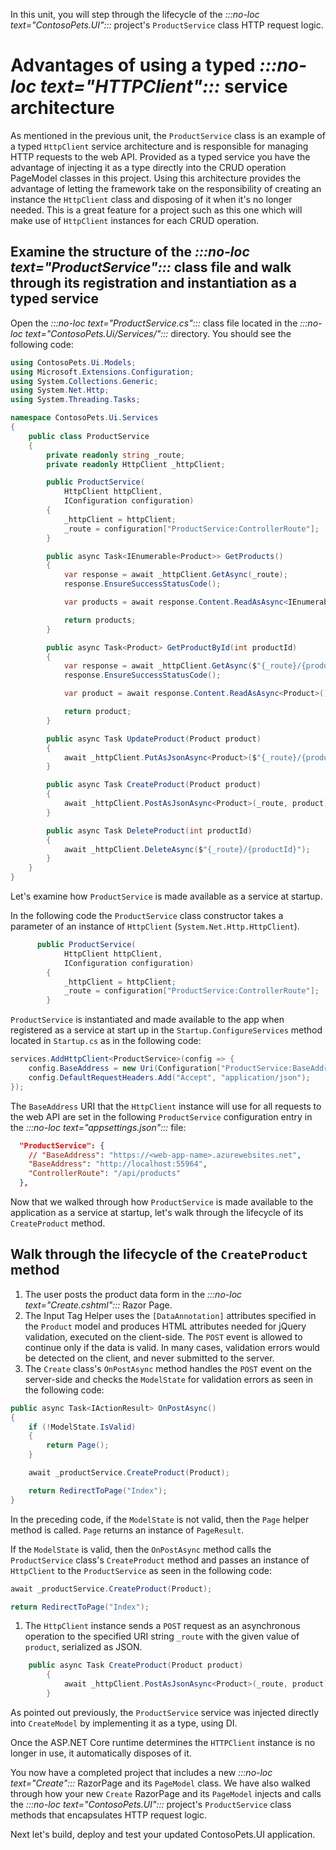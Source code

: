 In this unit, you will step through the lifecycle of the *:::no-loc text="ContosoPets.UI":::* project's `ProductService` class HTTP request logic.

# Advantages of using a typed *:::no-loc text="HTTPClient":::* service architecture

As mentioned in the previous unit, the `ProductService` class is an example of a typed `HttpClient` service architecture and is responsible for managing HTTP requests to the web API. Provided as a typed service you have the advantage of injecting it as a type directly into the CRUD operation PageModel classes in this project. Using this architecture provides the advantage of letting the framework take on the responsibility of creating an instance the `HttpClient` class and disposing of it when it's no longer needed. This is a great feature for a project such as this one which will make use of `HttpClient` instances for each CRUD operation.

## Examine the structure of the *:::no-loc text="ProductService":::* class file and walk through its registration and instantiation as a typed service

Open the *:::no-loc text="ProductService.cs":::* class file located in the *:::no-loc text="ContosoPets.Ui/Services/":::* directory. You should see the following code:

```csharp
using ContosoPets.Ui.Models;
using Microsoft.Extensions.Configuration;
using System.Collections.Generic;
using System.Net.Http;
using System.Threading.Tasks;

namespace ContosoPets.Ui.Services
{
    public class ProductService
    {
        private readonly string _route;
        private readonly HttpClient _httpClient;

        public ProductService(
            HttpClient httpClient,
            IConfiguration configuration)
        {
            _httpClient = httpClient;
            _route = configuration["ProductService:ControllerRoute"];
        }

        public async Task<IEnumerable<Product>> GetProducts()
        {
            var response = await _httpClient.GetAsync(_route);
            response.EnsureSuccessStatusCode();

            var products = await response.Content.ReadAsAsync<IEnumerable<Product>>();

            return products;
        }

        public async Task<Product> GetProductById(int productId)
        {
            var response = await _httpClient.GetAsync($"{_route}/{productId}");
            response.EnsureSuccessStatusCode();

            var product = await response.Content.ReadAsAsync<Product>();

            return product;
        }

        public async Task UpdateProduct(Product product)
        {
            await _httpClient.PutAsJsonAsync<Product>($"{_route}/{product.Id}", product);
        }

        public async Task CreateProduct(Product product)
        {
            await _httpClient.PostAsJsonAsync<Product>(_route, product);
        }

        public async Task DeleteProduct(int productId)
        {
            await _httpClient.DeleteAsync($"{_route}/{productId}");
        }
    }
}
```

Let's examine how `ProductService` is made available as a service at startup.

In the following code the `ProductService` class constructor takes a parameter of an instance of `HttpClient` (`System.Net.Http.HttpClient`).

```csharp
      public ProductService(
            HttpClient httpClient,
            IConfiguration configuration)
        {
            _httpClient = httpClient;
            _route = configuration["ProductService:ControllerRoute"];
        }
```

`ProductService` is instantiated and made available to the app when registered as a service at start up in the `Startup.ConfigureServices` method located in `Startup.cs` as in the following code:

```csharp
services.AddHttpClient<ProductService>(config => {
    config.BaseAddress = new Uri(Configuration["ProductService:BaseAddress"]);
    config.DefaultRequestHeaders.Add("Accept", "application/json");
});
```

The `BaseAddress` URI that the `HttpClient` instance will use for all requests to the web API are set in the following `ProductService` configuration entry in the *:::no-loc text="appsettings.json":::* file:

```json
  "ProductService": {
    // "BaseAddress": "https://<web-app-name>.azurewebsites.net",
    "BaseAddress": "http://localhost:55964",
    "ControllerRoute": "/api/products"
  },
```

Now that we walked through how `ProductService` is made available to the application as a service at startup, let's walk through the lifecycle of its `CreateProduct` method.

## Walk through the lifecycle of the `CreateProduct` method

1. The user posts the product data form in the *:::no-loc text="Create.cshtml":::* Razor Page.
1. The Input Tag Helper uses the `[DataAnnotation]` attributes specified in the `Product` model and produces HTML attributes needed for jQuery validation, executed on the client-side. The `POST` event is allowed to continue only if the data is valid. In many cases, validation errors would be detected on the client, and never submitted to the server.
1. The `Create` class's `OnPostAsync` method handles the `POST` event on the server-side and checks the `ModelState` for validation errors as seen in the following code:
  
```csharp
public async Task<IActionResult> OnPostAsync()
{
    if (!ModelState.IsValid)
    {
        return Page();
    }

    await _productService.CreateProduct(Product);

    return RedirectToPage("Index");
}
```

In the preceding code, if the `ModelState` is not valid, then the `Page` helper method is called. `Page` returns an instance of `PageResult`.

If the `ModelState` is valid, then the `OnPostAsync` method calls the `ProductService` class's `CreateProduct` method and passes an instance of `HttpClient` to the `ProductService` as seen in the following code:

```csharp
await _productService.CreateProduct(Product);

return RedirectToPage("Index");
```

1. The `HttpClient` instance sends a `POST` request as an asynchronous operation to the specified URI string `_route` with the given value of `product`, serialized as JSON.

```csharp
    public async Task CreateProduct(Product product)
        {
            await _httpClient.PostAsJsonAsync<Product>(_route, product);
        }
```

As pointed out previously, the `ProductService` service was injected directly into `CreateModel` by implementing it as a type, using DI.
  
Once the ASP.NET Core runtime determines the `HTTPClient` instance is no longer in use, it automatically disposes of it.

You now have a completed project that includes a new *:::no-loc text="Create":::* RazorPage and its `PageModel` class. We have also walked through how your new `Create` RazorPage and its `PageModel` injects and calls the *:::no-loc text="ContosoPets.UI":::* project's `ProductService` class methods that encapsulates HTTP request logic.

Next let's build, deploy and test your updated ContosoPets.UI application.
